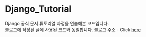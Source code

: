 # Django_Tutorial
Django 공식 문서 튜토리얼 과정을 연습해본 코드입니다.<br>
블로그에 작성된 글에 사용된 코드와 동일합니다.
블로그 주소 - Click [here](https://koggaeng.tistory.com/category/%EC%BD%94%EB%94%A9/Django%20-%20%ED%8A%9C%ED%86%A0%EB%A6%AC%EC%96%BC)
